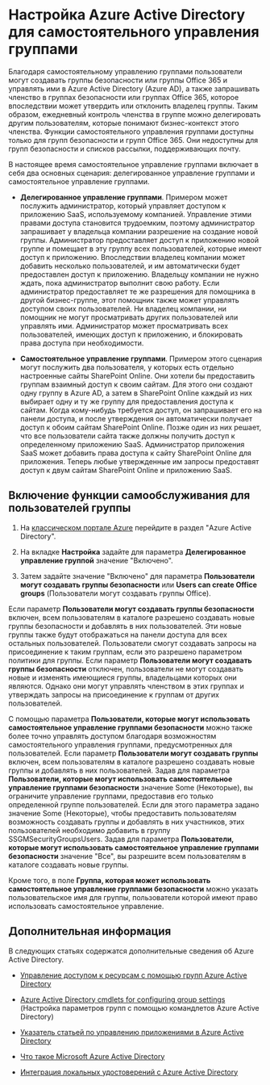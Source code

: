 <properties
	pageTitle="Настройка Azure Active Directory для управления самостоятельным доступом к приложениям | Microsoft Azure"
	description="Самостоятельное управление группами позволяет пользователям создавать группы безопасности или группы Office 365 и управлять ими в Azure Active Directory, а также предоставляет возможность запрашивать членство в группах безопасности или группах Office 365."
	services="active-directory"
	documentationCenter=""
  authors="curtand"
	manager="stevenpo"
	editor=""
	/>

<tags
	ms.service="active-directory"
	ms.workload="identity"
	ms.tgt_pltfrm="na"
	ms.devlang="na"
	ms.topic="get-started-article"
	ms.date="06/14/2016"
	ms.author="curtand"/>

# Настройка Azure Active Directory для самостоятельного управления группами

Благодаря самостоятельному управлению группами пользователи могут создавать группы безопасности или группы Office 365 и управлять ими в Azure Active Directory (Azure AD), а также запрашивать членство в группах безопасности или группах Office 365, которое впоследствии может утвердить или отклонить владелец группы. Таким образом, ежедневный контроль членства в группе можно делегировать другим пользователям, которые понимают бизнес-контекст этого членства. Функции самостоятельного управления группами доступны только для групп безопасности и групп Office 365. Они недоступны для групп безопасности и списков рассылки, поддерживающих почту.

В настоящее время самостоятельное управление группами включает в себя два основных сценария: делегированное управление группами и самостоятельное управление группами.

- **Делегированное управление группами**. Примером может послужить администратор, который управляет доступом к приложению SaaS, используемому компанией. Управление этими правами доступа становится трудоемким, поэтому администратор запрашивает у владельца компании разрешение на создание новой группы. Администратор предоставляет доступ к приложению новой группе и помещает в эту группу всех пользователей, которые имеют доступ к приложению. Впоследствии владелец компании может добавить несколько пользователей, и им автоматически будет предоставлен доступ к приложению. Владельцу компании не нужно ждать, пока администратор выполнит свою работу. Если администратор предоставляет те же разрешения для помощника в другой бизнес-группе, этот помощник также может управлять доступом своих пользователей. Ни владелец компании, ни помощник не могут просматривать других пользователей или управлять ими. Администратор может просматривать всех пользователей, имеющих доступ к приложению, и блокировать права доступа при необходимости.

- **Самостоятельное управление группами**. Примером этого сценария могут послужить два пользователя, у которых есть отдельно настроенные сайты SharePoint Online. Они хотели бы предоставить группам взаимный доступ к своим сайтам. Для этого они создают одну группу в Azure AD, а затем в SharePoint Online каждый из них выбирает одну и ту же группу для предоставления доступа к сайтам. Когда кому-нибудь требуется доступ, он запрашивает его на панели доступа, и после утверждения он автоматически получает доступ к обоим сайтам SharePoint Online. Позже один из них решает, что все пользователи сайта также должны получить доступ к определенному приложению SaaS. Администратор приложения SaaS может добавить права доступа к сайту SharePoint Online для приложения. Теперь любые утвержденные им запросы предоставят доступ к двум сайтам SharePoint Online и приложению SaaS.

## Включение функции самообслуживания для пользователей группы

1. На [классическом портале Azure](https://manage.windowsazure.com) перейдите в раздел "Azure Active Directory".

2. На вкладке **Настройка** задайте для параметра **Делегированное управление группой** значение "Включено".

3. Затем задайте значение "Включено" для параметра **Пользователи могут создавать группы безопасности** или **Users can create Office groups** (Пользователи могут создавать группы Office).

Если параметр **Пользователи могут создавать группы безопасности** включен, всем пользователям в каталоге разрешено создавать новые группы безопасности и добавлять в них пользователей. Эти новые группы также будут отображаться на панели доступа для всех остальных пользователей. Пользователи смогут создавать запросы на присоединение к таким группам, если это разрешено параметром политики для группы. Если параметр **Пользователи могут создавать группы безопасности** отключен, пользователи не могут создавать новые и изменять имеющиеся группы, владельцами которых они являются. Однако они могут управлять членством в этих группах и утверждать запросы на присоединение к группам от других пользователей.

С помощью параметра **Пользователи, которые могут использовать самостоятельное управление группами безопасности** можно также более точно управлять доступом благодаря возможностям самостоятельного управления группами, предусмотренных для пользователей. Если параметр **Пользователи могут создавать группы** включен, всем пользователям в каталоге разрешено создавать новые группы и добавлять в них пользователей. Задав для параметра **Пользователи, которые могут использовать самостоятельное управление группами безопасности** значение Some (Некоторые), вы ограничите управление группами, предоставив его только определенной группе пользователей. Если для этого параметра задано значение Some (Некоторые), чтобы предоставить пользователям возможность создавать группы и добавлять в них участников, этих пользователей необходимо добавить в группу SSGMSecurityGroupsUsers. Задав для параметра **Пользователи, которые могут использовать самостоятельное управление группами безопасности** значение "Все", вы разрешите всем пользователям в каталоге создавать новые группы.

Кроме того, в поле **Группа, которая может использовать самостоятельное управление группами безопасности** можно указать пользовательское имя для группы, пользователи которой имеют право использовать самостоятельное управление.

## Дополнительная информация

В следующих статьях содержатся дополнительные сведения об Azure Active Directory.

* [Управление доступом к ресурсам с помощью групп Azure Active Directory](active-directory-manage-groups.md)

* [Azure Active Directory cmdlets for configuring group settings](active-directory-accessmanagement-groups-settings-cmdlets.md) (Настройка параметров групп с помощью командлетов Azure Active Directory)

* [Указатель статьей по управлению приложениями в Azure Active Directory](active-directory-apps-index.md)

* [Что такое Microsoft Azure Active Directory](active-directory-whatis.md)

* [Интеграция локальных удостоверений с Azure Active Directory](active-directory-aadconnect.md)

<!---HONumber=AcomDC_0615_2016-->